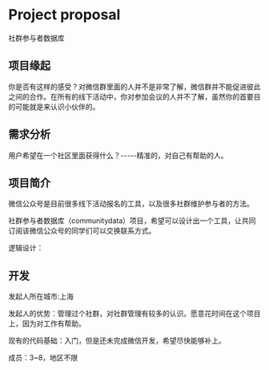 # Project proposal

社群参与者数据库


## 项目缘起

你是否有这样的感受？对微信群里面的人并不是非常了解，微信群并不能促进彼此之间的合作。在所有的线下活动中，你对参加会议的人并不了解，虽然你的首要目的可能就是来认识小伙伴的。


## 需求分析

用户希望在一个社区里面获得什么？-----精准的，对自己有帮助的人。



## 项目简介

微信公众号是目前很多线下活动报名的工具，以及很多社群维护参与者的方法。

社群参与者数据库（communitydata）项目，希望可以设计出一个工具，让共同订阅该微信公众号的同学们可以交换联系方式。

逻辑设计：




## 开发


发起人所在城市:上海

发起人的优势：管理过个社群，对社群管理有较多的认识。愿意花时间在这个项目上，因为对工作有帮助。

现有的代码基础：入门，但是还未完成微信开发，希望尽快能够补上。

成员：3~8，地区不限








